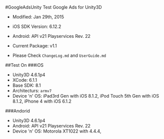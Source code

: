 #GoogleAdsUnity
Test Google Ads for Unity3D

* Modified: Jan 29th, 2015
* iOS SDK Version: 6.12.2
* Android: API v21 Playservices Rev. 22
* Current Package: v1.1

* Please Check `ChangeLog.md` and `UserGuide.md`

##Test On
###iOS
- Unity3D 4.6.1p4
- XCode: 6.1.1
- Base SDK: 8.1
- Architecturs: `armv7`
- Device 'n' OS: iPad3rd Gen with iOS 8.1.2, iPod Touch 5th Gen  with iOS 8.1.2, iPhone 4 with iOS 6.1.2

###Andorid
- Unity3D 4.6.1p4
- Android: API v21 Playservices Rev. 22
- Device 'n' OS: Motorola XT1022 with 4.4.4,
